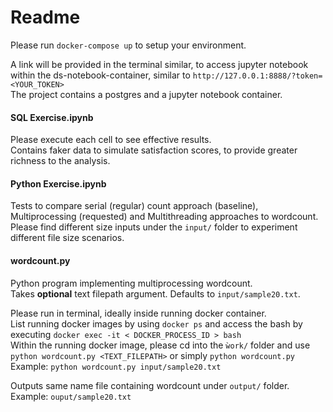 # Readme  

Please run `docker-compose up` to setup your environment.  

A link will be provided in the terminal similar, to access jupyter notebook within the ds-notebook-container, similar to `http://127.0.0.1:8888/?token=<YOUR_TOKEN>`  
The project contains a postgres and a jupyter notebook container.  


#### SQL Exercise.ipynb  
Please execute each cell to see effective results.  
Contains faker data to simulate satisfaction scores, to provide greater richness to the analysis.  

#### Python Exercise.ipynb  
Tests to compare serial (regular) count approach (baseline), Multiprocessing (requested) and Multithreading approaches to wordcount.   
Please find different size inputs under the `input/` folder to experiment different file size scenarios.  

#### wordcount.py  
Python program implementing multiprocessing wordcount.  
Takes **optional** text filepath argument. Defaults to `input/sample20.txt`.   

Please run in terminal, ideally inside running docker container.  
List running docker images by using `docker ps` and access the bash by executing `docker exec -it < DOCKER_PROCESS_ID > bash`  
Within the running docker image, please cd into the `ẁork/` folder and use `python wordcount.py <TEXT_FILEPATH>` or simply `python wordcount.py`   
Example: `python wordcount.py input/sample20.txt`  
 
Outputs same name file containing wordcount under `output/` folder.  
Example: `ouput/sample20.txt`  